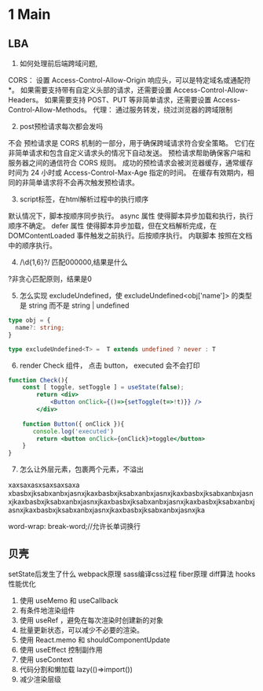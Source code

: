 # 1 Main

## LBA
1. 如何处理前后端跨域问题,

CORS：
设置 Access-Control-Allow-Origin 响应头，可以是特定域名或通配符 *。
如果需要支持带有自定义头部的请求，还需要设置 Access-Control-Allow-Headers。
如果需要支持 POST、PUT 等非简单请求，还需要设置 Access-Control-Allow-Methods。
代理：
通过服务转发，绕过浏览器的跨域限制

2. post预检请求每次都会发吗

不会
预检请求是 CORS 机制的一部分，用于确保跨域请求符合安全策略。
它们在非简单请求和包含自定义请求头的情况下自动发送。
预检请求帮助确保客户端和服务器之间的通信符合 CORS 规则。
成功的预检请求会被浏览器缓存，通常缓存时间为 24 小时或 Access-Control-Max-Age 指定的时间。
在缓存有效期内，相同的非简单请求将不会再次触发预检请求。

3. script标签，在html解析过程中的执行顺序

默认情况下，脚本按顺序同步执行。
async 属性 使得脚本异步加载和执行，执行顺序不确定。
defer 属性 使得脚本异步加载，但在文档解析完成，在 DOMContentLoaded 事件触发之前执行。后按顺序执行。
内联脚本 按照在文档中的顺序执行。

4. /\d{1,6}?/  ​匹配000000,结果是什么​

?非贪心匹配原则，结果是0

5. 怎么实现 excludeUndefined，使 excludeUndefined<obj['name']> 的类型是 string 而不是 string | undefined

```ts
type obj = {​
  name?: string;​
}​

type excludeUndefined<T> =  ​​​T extends undefined ? never : T
```


6. render Check 组件， 点击 button， executed 会不会打印
```jsx
function Check(){
    const [ toggle, setToggle ] = useState(false);
        return <div>
            <Button onClick={()=>{setToggle(t=>!t)}} />
        </div>   
    
    function Button({ onClick }){
       console.log('executed')
        return <button onClick={onClick}>toggle</button>
    }
}
```

7. 怎么让外层元素，包裹两个元素，不溢出
  
<div>
  <div>
  xaxsaxasxsaxsaxsaxa
  </div> <div>xbasbxjksabxanbxjasnxjkaxbasbxjksabxanbxjasnxjkaxbasbxjksabxanbxjasnxjkaxbasbxjksabxanbxjasnxjkaxbasbxjksabxanbxjasnxjkaxbasbxjksabxanbxjasnxjkaxbasbxjksabxanbxjasnxjkaxbasbxjksabxanbxjasnxjka
  </div>
</div>

word-wrap: break-word;//允许长单词换行



## 贝壳
setState后发生了什么
webpack原理
sass编译css过程
fiber原理
diff算法
hooks性能优化
1. 使用 useMemo 和 useCallback
2. 有条件地渲染组件
3. 使用 useRef ，避免在每次渲染时创建新的对象
4. 批量更新状态，可以减少不必要的渲染。
5. 使用 React.memo 和 shouldComponentUpdate
6. 使用 useEffect 控制副作用
7. 使用 useContext
8. 代码分割和懒加载 lazy(()=>import())
9. 减少渲染层级



